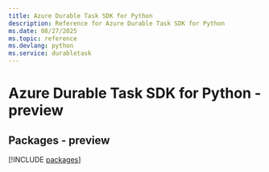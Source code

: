```yaml
---
title: Azure Durable Task SDK for Python
description: Reference for Azure Durable Task SDK for Python
ms.date: 08/27/2025
ms.topic: reference
ms.devlang: python
ms.service: durabletask
---
```

# Azure Durable Task SDK for Python - preview
## Packages - preview
[!INCLUDE [packages](durable-task-index.md)]